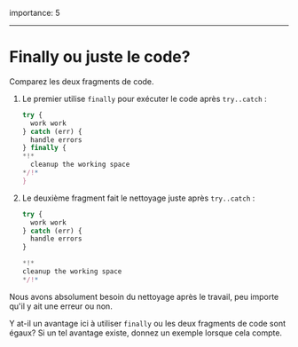 importance: 5

---

# Finally ou juste le code?

Comparez les deux fragments de code.

1. Le premier utilise `finally` pour exécuter le code après `try..catch` :

    ```js
    try {
      work work
    } catch (err) {
      handle errors
    } finally {
    *!*
      cleanup the working space
    */!*
    }
    ```
2. Le deuxième fragment fait le nettoyage juste après `try..catch` :

    ```js
    try {
      work work
    } catch (err) {
      handle errors
    }

    *!*
    cleanup the working space
    */!*
    ```

Nous avons absolument besoin du nettoyage après le travail, peu importe qu'il y ait une erreur ou non.

Y at-il un avantage ici à utiliser `finally` ou les deux fragments de code sont égaux? Si un tel avantage existe, donnez un exemple lorsque cela compte.
